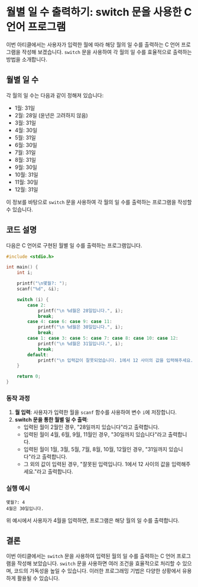 # 월별 일 수 출력하기: switch 문을 사용한 C 언어 프로그램

이번 아티클에서는 사용자가 입력한 월에 따라 해당 월의 일 수를 출력하는 C 언어 프로그램을 작성해 보겠습니다. `switch` 문을 사용하여 각 월의 일 수를 효율적으로 출력하는 방법을 소개합니다.

## 월별 일 수

각 월의 일 수는 다음과 같이 정해져 있습니다:

- 1월: 31일
- 2월: 28일 (윤년은 고려하지 않음)
- 3월: 31일
- 4월: 30일
- 5월: 31일
- 6월: 30일
- 7월: 31일
- 8월: 31일
- 9월: 30일
- 10월: 31일
- 11월: 30일
- 12월: 31일

이 정보를 바탕으로 `switch` 문을 사용하여 각 월의 일 수를 출력하는 프로그램을 작성할 수 있습니다.

## 코드 설명

다음은 C 언어로 구현된 월별 일 수를 출력하는 프로그램입니다.

```c
#include <stdio.h>

int main() {
    int i;

    printf("\n몇월?: ");
    scanf("%d", &i);

    switch (i) {
        case 2:
            printf("\n %d월은 28일입니다.", i);
            break;
        case 4: case 6: case 9: case 11:
            printf("\n %d월은 30일입니다.", i);
            break;
        case 1: case 3: case 5: case 7: case 8: case 10: case 12:
            printf("\n %d월은 31일입니다.", i);
            break;
        default:
            printf("\n 입력값이 잘못되었습니다. 1에서 12 사이의 값을 입력해주세요.");
    }

    return 0;
}
```

### 동작 과정

1. **월 입력**: 사용자가 입력한 월을 `scanf` 함수를 사용하여 변수 `i`에 저장합니다.
2. **switch 문을 통한 월별 일 수 출력**:
   - 입력된 월이 2월인 경우, "28일까지 있습니다"라고 출력합니다.
   - 입력된 월이 4월, 6월, 9월, 11월인 경우, "30일까지 있습니다"라고 출력합니다.
   - 입력된 월이 1월, 3월, 5월, 7월, 8월, 10월, 12월인 경우, "31일까지 있습니다"라고 출력합니다.
   - 그 외의 값이 입력된 경우, "잘못된 입력입니다. 1에서 12 사이의 값을 입력해주세요."라고 출력합니다.

### 실행 예시

```
몇월?: 4
4월은 30일입니다.
```

위 예시에서 사용자가 4월을 입력하면, 프로그램은 해당 월의 일 수를 출력합니다.

## 결론

이번 아티클에서는 `switch` 문을 사용하여 입력된 월의 일 수를 출력하는 C 언어 프로그램을 작성해 보았습니다. `switch` 문을 사용하면 여러 조건을 효율적으로 처리할 수 있으며, 코드의 가독성을 높일 수 있습니다. 이러한 프로그래밍 기법은 다양한 상황에서 유용하게 활용될 수 있습니다.